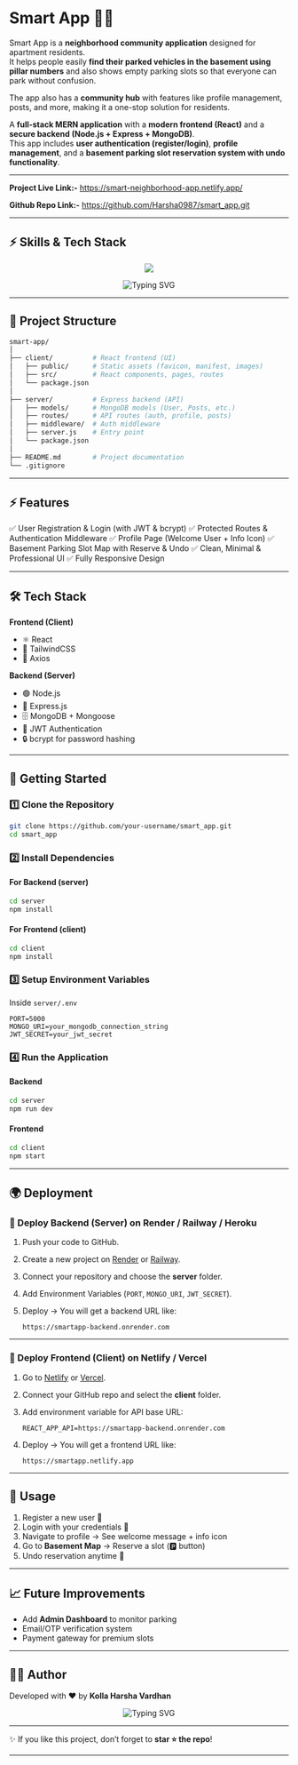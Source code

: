 # Smart App 🏡📱 

Smart App is a **neighborhood community application** designed for apartment residents.  
It helps people easily **find their parked vehicles in the basement using pillar numbers** and also shows empty parking slots so that everyone can park without confusion.  

The app also has a **community hub** with features like profile management, posts, and more, making it a one-stop solution for residents.  

A **full-stack MERN application** with a **modern frontend (React)** and a **secure backend (Node.js + Express + MongoDB)**.  
This app includes **user authentication (register/login)**, **profile management**, and a **basement parking slot reservation system with undo functionality**.  

---
**Project Live Link:-** https://smart-neighborhood-app.netlify.app/

**Github Repo Link:-**  https://github.com/Harsha0987/smart_app.git

---

## ⚡ Skills & Tech Stack

<p align="center">
  <img src="https://skillicons.dev/icons?i=react,html,css,js,tailwind,redux,nodejs,express,mongodb,git,github,vscode" />
</p>

<p align="center">
  <img src="https://readme-typing-svg.demolab.com?font=Fira+Code&size=20&pause=1000&color=36BCF7&center=true&vCenter=true&width=600&lines=⚛️+React+Frontend;🎨+TailwindCSS+Styling;🚀+Express.js+Backend;🗄️+MongoDB+Database;🔑+JWT+Authentication;💻+Full+Stack+MERN+Application" alt="Typing SVG"/>
</p>

---

## 📂 Project Structure

```bash
smart-app/
│
├── client/          # React frontend (UI)
│   ├── public/      # Static assets (favicon, manifest, images)
│   ├── src/         # React components, pages, routes
│   └── package.json
│
├── server/          # Express backend (API)
│   ├── models/      # MongoDB models (User, Posts, etc.)
│   ├── routes/      # API routes (auth, profile, posts)
│   ├── middleware/  # Auth middleware
│   ├── server.js    # Entry point
│   └── package.json
│
├── README.md        # Project documentation
└── .gitignore
````

---

## ⚡ Features

✅ User Registration & Login (with JWT & bcrypt)
✅ Protected Routes & Authentication Middleware
✅ Profile Page (Welcome User + Info Icon)
✅ Basement Parking Slot Map with Reserve & Undo
✅ Clean, Minimal & Professional UI
✅ Fully Responsive Design

---

## 🛠️ Tech Stack

**Frontend (Client)**

* ⚛️ React
* 🎨 TailwindCSS
* 🔗 Axios

**Backend (Server)**

* 🟢 Node.js
* 🚀 Express.js
* 🗄️ MongoDB + Mongoose
* 🔑 JWT Authentication
* 🔒 bcrypt for password hashing

---

## 🚀 Getting Started

### 1️⃣ Clone the Repository

```bash
git clone https://github.com/your-username/smart_app.git
cd smart_app
```

### 2️⃣ Install Dependencies

#### For Backend (server)

```bash
cd server
npm install
```

#### For Frontend (client)

```bash
cd client
npm install
```

### 3️⃣ Setup Environment Variables

Inside `server/.env`

```env
PORT=5000
MONGO_URI=your_mongodb_connection_string
JWT_SECRET=your_jwt_secret
```

### 4️⃣ Run the Application

#### Backend

```bash
cd server
npm run dev
```

#### Frontend

```bash
cd client
npm start
```

---

## 🌍 Deployment

### 🚀 Deploy Backend (Server) on **Render / Railway / Heroku**

1. Push your code to GitHub.
2. Create a new project on [Render](https://render.com) or [Railway](https://railway.app).
3. Connect your repository and choose the **server** folder.
4. Add Environment Variables (`PORT`, `MONGO_URI`, `JWT_SECRET`).
5. Deploy → You will get a backend URL like:

   ```
   https://smartapp-backend.onrender.com
   ```

---

### 🚀 Deploy Frontend (Client) on **Netlify / Vercel**

1. Go to [Netlify](https://netlify.com) or [Vercel](https://vercel.com).

2. Connect your GitHub repo and select the **client** folder.

3. Add environment variable for API base URL:

   ```
   REACT_APP_API=https://smartapp-backend.onrender.com
   ```

4. Deploy → You will get a frontend URL like:

   ```
   https://smartapp.netlify.app
   ```

---

## 🎯 Usage

1. Register a new user 📝
2. Login with your credentials 🔑
3. Navigate to profile → See welcome message + info icon
4. Go to **Basement Map** → Reserve a slot (🅿️ button)
5. Undo reservation anytime 🔄

---

## 📈 Future Improvements

* Add **Admin Dashboard** to monitor parking
* Email/OTP verification system
* Payment gateway for premium slots

---

## 👨‍💻 Author

Developed with ❤️ by **Kolla Harsha Vardhan**

<p align="center">
  <img src="https://readme-typing-svg.demolab.com?font=Fira+Code&size=22&pause=1000&color=1ED760&center=true&vCenter=true&width=450&lines=Full+Stack+MERN+Developer;Passionate+about+Clean+Code;Always+Learning+%26+Building" alt="Typing SVG"/>
</p>

---

✨ If you like this project, don’t forget to **star ⭐ the repo**!

---

